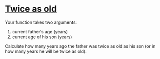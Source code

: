 # [Twice as old](https://www.codewars.com/kata/twice-as-old "https://www.codewars.com/kata/5b853229cfde412a470000d0")

Your function takes two arguments:
1. current father's age (years)
2. current age of his son (years)

Calculate how many years ago the father was twice as old as his son (or in how many years he will be twice as old).